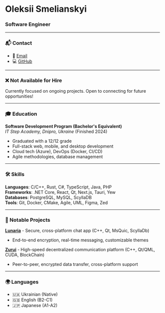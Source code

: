# Oleksii Smelianskyi
### Software Engineer

---

### 📬 Contact
- 📧 [Email](mailto:akzestia@gmail.com)
- 💻 [GitHub](https://github.com/Akzestia)
 
---

### ❌ Not Available for Hire
Currently focused on ongoing projects. Open to connecting for future opportunities!

---

### 🎓 Education
**Software Development Program (Bachelor's Equivalent)**  
*IT Step Academy, Dnipro, Ukraine* (Finished 2024)  
- Graduated with a 12/12 grade  
- Full-stack web, mobile, and desktop development
- Cloud tech (Azure), DevOps (Docker, CI/CD)
- Agile methodologies, database management

---

### 🛠️ Skills
**Languages**: C/C++, Rust, C#, TypeScript, Java, PHP  
**Frameworks**: .NET Core, React, Qt, Next.js, Tauri, Yew  
**Databases**: PostgreSQL, MySQL, ScyllaDB  
**Tools**: Git, Docker, CMake, Agile, UML, Figma, Zed

---

### 🚀 Notable Projects

**[Lunaria](https://github.com/Akzestia/Lunaria.git)** - Secure, cross-platform chat app (C++, Qt, MsQuic, ScyllaDb)  
- End-to-end encryption, real-time messaging, customizable themes

**[Zurui](https://github.com/Akzestia/Zurui.git)** - High-speed decentralized communication platform (C++, Qt/QML, CUDA, BlockChain)  
- Peer-to-peer, encrypted data transfer, cross-platform support

---

### 🌍 Languages
- 🇺🇦 Ukrainian (Native)
- 🇬🇧 English (B2-C1)
- 🇯🇵 Japanese (A1-A2)
